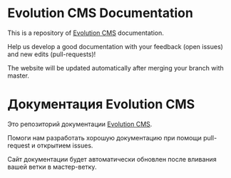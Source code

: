 Evolution CMS Documentation
=========

This is a repository of [Evolution CMS](https://evocms.ru/) documentation. 

Help us develop a good documentation with your feedback (open issues) and new edits (pull-requests)!

The website will be updated automatically after merging your branch with master.



Документация Evolution CMS 
=========
Это репозиторий документации [Evolution CMS](https://evocms.ru/).

Помоги нам разработать хорошую документацию при помощи pull-request и открытием issues.

Сайт документации будет автоматически обновлен после вливания вашей ветки в мастер-ветку.
